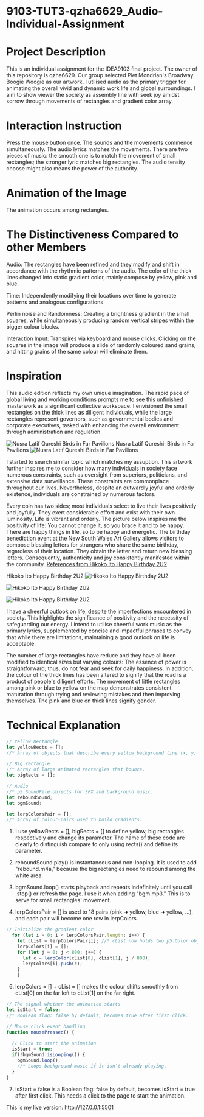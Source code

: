 # 9103-TUT3-qzha6629_Audio-Individual-Assignment

# Project Description
This is an individual assignment for the IDEA9103 final project. The owner of this repository is qzha6629. Our group selected Piet Mondrian's Broadway Boogie Woogie as our artwork. I utilised audio as the primary trigger for animating the overall vivid and dynamic work life and global surroundings. I aim to show viewer the society as assembly line with seek joy amidst sorrow through movements of rectangles and gradient color array.

# Interaction Instruction
Press the mouse button once. The sounds and the movements commence simultaneously. The audio lyrics matches the movements. There are two pieces of music: the smooth one is to match the movement of small rectangles; the stronger lyric matches big rectangles. The audio tensity choose might also means the power of the authority.

# Animation of the Image 
The animation occurs among rectangles. 

# The Distinctiveness Compared to other Members
Audio: The rectangles have been refined and they modify and shift in accordance with the rhythmic patterns of the audio. The color of the thick lines changed into static gradient color, mainly compose by yellow, pink and blue.

Time: Independently modifying their locations over time to generate patterns and analogous configurations

Perlin noise and Randomness: Creating a brightness gradient in the small squares, while simultaneously producing random vertical stripes within the bigger colour blocks.

Interaction Input: Transpires via keyboard and mouse clicks.   Clicking on the squares in the image will produce a slide of randomly coloured sand grains, and hitting grains of the same colour will eliminate them.

# Inspiration
This audio edition reflects my own unique imagination.  The rapid pace of global living and working conditions prompts me to see this unfinished masterwork as a significant collective workspace. I envisioned the small rectangles on the thick lines as diligent individuals, while the large rectangles represent governors, such as governmental bodies and corporate executives, tasked with enhancing the overall environment through administration and regulation.

![Nusra Latif Qureshi Birds in Far Pavilions](https://www.datocms-assets.com/42890/1702532743-202-2019-mm.jpg?dpr=1.5&fit=max&fm=webp&iptc=allow&w=1500)
Nusra Latif Qureshi: Birds in Far Pavilions 
![Nusra Latif Qureshi Birds in Far Pavilions](https://www.artgallery.nsw.gov.au/whats-on/exhibitions/nusra-latif-qureshi/)

I started to search similar topic which matches my assuption. This artwork further inspires me to consider how many individuals in society face numerous constraints, such as oversight from superiors, politicians, and extensive data surveillance.  These constraints are commonplace throughout our lives.  Nevertheless, despite an outwardly joyful and orderly existence, individuals are constrained by numerous factors.

Every coin has two sides; most individuals select to live their lives positively and joyfully.  They exert considerable effort and exist with their own luminosity.  Life is vibrant and orderly. The picture below inspires me the positivity of life: You cannot change it, so you brace it and to be happy. There are happy things in life, so to be happy and energetic. The birthday benediction event at the New South Wales Art Gallery allows visitors to compose blessing letters for strangers who share the same birthday, regardless of their location.  They obtain the letter and return new blessing letters.  Consequently, authenticity and joy consistently manifested within the community.
[References from Hikoko Ito Happy Birthday 2U2](https://www.artgallery.nsw.gov.au/whats-on/exhibitions/hikoko-ito/)

Hikoko Ito Happy Birthday 2U2
![Hikoko Ito Happy Birthday 2U2](https://www.datocms-assets.com/42890/1742248383-20250312hikoko_137_hero.jpg?dpr=0.75&fit=max&fm=webp&iptc=allow&w=2000)

![Hikoko Ito Happy Birthday 2U2](https://www.datocms-assets.com/42890/1742253895-happy-birthday-2u2-edit-2.jpg?dpr=1.5&fit=max&fm=webp&h=540&iptc=allow&max-w=1572864)

![Hikoko Ito Happy Birthday 2U2](https://www.datocms-assets.com/42890/1742253514-happy-birthday-2u2-edit.jpg?dpr=1.5&fit=max&fm=webp&h=540&iptc=allow&max-w=1572864)

I have a cheerful outlook on life, despite the imperfections encountered in society.  This highlights the significance of positivity and the necessity of safeguarding our energy.  I intend to utilise cheerful work music as the primary lyrics, supplemented by concise and impactful phrases to convey that while there are limitations, maintaining a good outlook on life is acceptable. 

The number of large rectangles have reduce and they have all been modified to identical sizes but varying colours: The essence of power is straightforward; thus, do not fear and seek for daily happiness. In addition, the colour of the thick lines has been altered to signify that the road is a product of people's diligent efforts. The movement of little rectangles among pink or blue to yellow on the map demonstrates consistent maturation through trying and reviewing mistakes and then improving themselves. The pink and blue on thick lines signify gender.

# Technical Explanation
```javascript <br>
// Yellow Rectangle
let yellowRects = [];
//* Array of objects that describe every yellow background line (x, y, w, h).

// Big rectangle
//* Array of large animated rectangles that bounce.
let bigRects = [];

// Audio
//* p5.SoundFile objects for SFX and background music.
let reboundSound;
let bgmSound;

let lerpColorsPair = [];
//* Array of colour-pairs used to build gradients.
```

1. I use yellowRects = [], bigRects = [] to define yellow, big rectangles respectively and change its parameter. The name of these code are clearly to distinguish compare to only using rects() and define its parameter.

2. reboundSound.play() is instantaneous and non-looping. It is used to add "rebound.m4a," because the big rectangles need to rebound among the white area.

3. bgmSound.loop() starts playback and repeats indefinitely until you call .stop() or refresh the page. I use it when adding "bgm.mp3." This is to serve for small rectangles' movement.

5. lerpColorsPair = [] is used to 18 pairs (pink ➜ yellow, blue ➜ yellow, …), and each pair will become one row in lerpColors.


```javascript <br>
// Initialize the gradient color
  for (let i = 0; i < lerpColorsPair.length; i++) {
    let cList = lerpColorsPair[i]; //* cList now holds two p5.Color objects—the start and end colour for this gradient strip.
    lerpColors[i] = [];
    for (let j = 0; j < 800; j++) {
      let c = lerpColor(cList[0], cList[1], j / 800);
      lerpColors[i].push(c);
    }
    } 
```
6. lerpColors = [] + cList = [] makes the colour shifts smoothly from cList[0] on the far left to cList[1] on the far right.

```javascript <br>
// The signal whether the animation starts
let isStart = false;
//* Boolean flag: false by default, becomes true after first click.

// Mouse click event handling
function mousePressed() {
  
  // Click to start the animation
  isStart = true;
  if(!bgmSound.isLooping()) {
    bgmSound.loop();
    //* Loops background music if it isn’t already playing.
  }
}
```
7. isStart = false is a Boolean flag: false by default, becomes isStart = true after first click. This needs a click to the page to start the animation. 

This is my live version: http://127.0.0.1:5501

